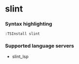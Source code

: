 # slint

### Syntax highlighting

```vim
:TSInstall slint
```

### Supported language servers

- slint_lsp
